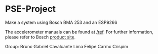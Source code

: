 # PSE-Project
Make a system using Bosch BMA 253 and an ESP9266

The accelerometer manuals can be found at [/ref](https://github.com/bglima/PSE-Project/tree/master/refs). For further information, please refer to Bosch [product site](https://www.bosch-sensortec.com/bst/products/all_products/bma253).

Group:
Bruno Gabriel Cavalcante Lima
Felipe Carmo Crispim
